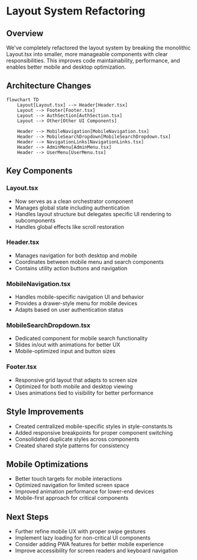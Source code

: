 # Layout System Refactoring

## Overview
We've completely refactored the layout system by breaking the monolithic Layout.tsx into smaller, more manageable components with clear responsibilities. This improves code maintainability, performance, and enables better mobile and desktop optimization.

## Architecture Changes

```mermaid
flowchart TD
    Layout[Layout.tsx] --> Header[Header.tsx]
    Layout --> Footer[Footer.tsx]
    Layout --> AuthSection[AuthSection.tsx]
    Layout --> Other[Other UI Components]
    
    Header --> MobileNavigation[MobileNavigation.tsx]
    Header --> MobileSearchDropdown[MobileSearchDropdown.tsx]
    Header --> NavigationLinks[NavigationLinks.tsx]
    Header --> AdminMenu[AdminMenu.tsx]
    Header --> UserMenu[UserMenu.tsx]
```

## Key Components

### Layout.tsx
- Now serves as a clean orchestrator component
- Manages global state including authentication
- Handles layout structure but delegates specific UI rendering to subcomponents
- Handles global effects like scroll restoration

### Header.tsx
- Manages navigation for both desktop and mobile
- Coordinates between mobile menu and search components
- Contains utility action buttons and navigation

### MobileNavigation.tsx
- Handles mobile-specific navigation UI and behavior
- Provides a drawer-style menu for mobile devices
- Adapts based on user authentication status

### MobileSearchDropdown.tsx
- Dedicated component for mobile search functionality
- Slides in/out with animations for better UX
- Mobile-optimized input and button sizes

### Footer.tsx
- Responsive grid layout that adapts to screen size
- Optimized for both mobile and desktop viewing
- Uses animations tied to visibility for better performance

## Style Improvements
- Created centralized mobile-specific styles in style-constants.ts
- Added responsive breakpoints for proper component switching
- Consolidated duplicate styles across components
- Created shared style patterns for consistency

## Mobile Optimizations
- Better touch targets for mobile interactions
- Optimized navigation for limited screen space
- Improved animation performance for lower-end devices
- Mobile-first approach for critical components

## Next Steps
- Further refine mobile UX with proper swipe gestures
- Implement lazy loading for non-critical UI components
- Consider adding PWA features for better mobile experience
- Improve accessibility for screen readers and keyboard navigation
